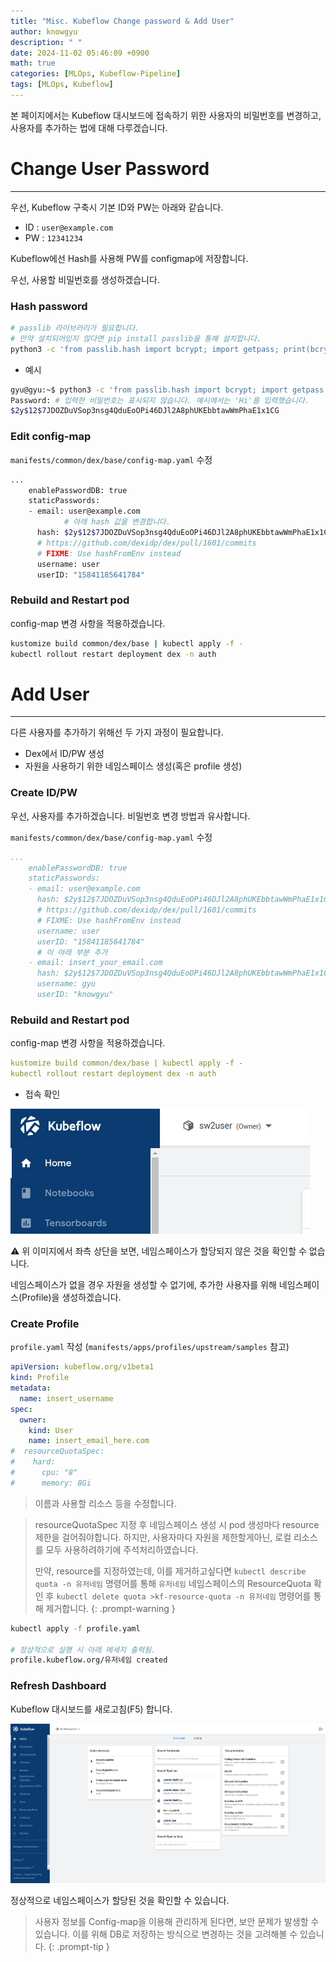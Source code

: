 ```yaml
---
title: "Misc. Kubeflow Change password & Add User"
author: knowgyu
description: " "
date: 2024-11-02 05:46:09 +0900
math: true
categories: [MLOps, Kubeflow-Pipeline]
tags: [MLOps, Kubeflow]
---
```


본 페이지에서는 Kubeflow 대시보드에 접속하기 위한 사용자의 비밀번호를 변경하고, 사용자를 추가하는 법에 대해 다루겠습니다.

# Change User Password

---

우선, Kubeflow 구축시 기본 ID와 PW는 아래와 같습니다.

- ID : `user@example.com`
- PW : `12341234`

Kubeflow에선 Hash를 사용해 PW를 configmap에 저장합니다.

우선, 사용할 비밀번호를 생성하겠습니다.

### Hash password

```bash
# passlib 라이브러리가 필요합니다.
# 만약 설치되어있지 않다면 pip install passlib을 통해 설치합니다.
python3 -c 'from passlib.hash import bcrypt; import getpass; print(bcrypt.using(rounds=12, ident="2y").hash(getpass.getpass()))'
```

- 예시

```bash
gyu@gyu:~$ python3 -c 'from passlib.hash import bcrypt; import getpass; print(bcrypt.using(rounds=12, ident="2y").hash(getpass.getpass()))'
Password: # 입력한 비밀번호는 표시되지 않습니다. 예시에서는 'Hi'를 입력했습니다.
$2y$12$7JDOZDuVSop3nsg4QduEoOPi46DJl2A8phUKEbbtawWmPhaE1x1CG
```

### Edit config-map

`manifests/common/dex/base/config-map.yaml` 수정

```bash
...
    enablePasswordDB: true
    staticPasswords:
    - email: user@example.com
			# 아래 hash 값을 변경합니다.
      hash: $2y$12$7JDOZDuVSop3nsg4QduEoOPi46DJl2A8phUKEbbtawWmPhaE1x1CG
      # https://github.com/dexidp/dex/pull/1601/commits
      # FIXME: Use hashFromEnv instead
      username: user
      userID: "15841185641784"
```

### Rebuild and Restart pod

config-map 변경 사항을 적용하겠습니다.

```bash
kustomize build common/dex/base | kubectl apply -f -
kubectl rollout restart deployment dex -n auth
```

# Add User

---

다른 사용자를 추가하기 위해선 두 가지 과정이 필요합니다.

- Dex에서 ID/PW 생성
- 자원을 사용하기 위한 네임스페이스 생성(혹은 profile 생성)

### Create ID/PW

우선, 사용자를 추가하겠습니다. 비밀번호 변경 방법과 유사합니다.

`manifests/common/dex/base/config-map.yaml` 수정

```yaml
...
    enablePasswordDB: true
    staticPasswords:
    - email: user@example.com
      hash: $2y$12$7JDOZDuVSop3nsg4QduEoOPi46DJl2A8phUKEbbtawWmPhaE1x1CG
      # https://github.com/dexidp/dex/pull/1601/commits
      # FIXME: Use hashFromEnv instead
      username: user
      userID: "15841185641784"
      # 이 아래 부분 추가
    - email: insert_your_email.com
      hash: $2y$12$7JDOZDuVSop3nsg4QduEoOPi46DJl2A8phUKEbbtawWmPhaE1x1CG
      username: gyu
      userID: "knowgyu"
```

### Rebuild and Restart pod

config-map 변경 사항을 적용하겠습니다.

```yaml
kustomize build common/dex/base | kubectl apply -f -
kubectl rollout restart deployment dex -n auth
```

- 접속 확인

![Untitled.png](/assets/img/kubeflow/kubepipe401.png)

⚠️ 위 이미지에서 좌측 상단을 보면, 네임스페이스가 할당되지 않은 것을 확인할 수 없습니다.

네임스페이스가 없을 경우 자원을 생성할 수 없기에, 추가한 사용자를 위해 네임스페이스(Profile)을 생성하겠습니다.

### Create Profile

`profile.yaml` 작성 (`manifests/apps/profiles/upstream/samples` 참고)

```yaml
apiVersion: kubeflow.org/v1beta1
kind: Profile
metadata:
  name: insert_username
spec:
  owner:
    kind: User
    name: insert_email_here.com
#  resourceQuotaSpec:
#    hard:
#      cpu: "8"
#      memory: 8Gi
```

> 이름과 사용할 리소스 등을 수정합니다.
> 


> resourceQuotaSpec 지정 후 네임스페이스 생성 시 pod 생성마다 resource 제한을 걸어줘야합니다.
>하지만, 사용자마다 자원을 제한할게아닌, 로컬 리소스를 모두 사용하려하기에 주석처리하였습니다.
>
>만약, resource를 지정하였는데, 이를 제거하고싶다면 `kubectl describe quota -n 유저네임` 명령어를 통해 `유저네임` 네임스페이스의 ResourceQuota 확인 후 `kubectl delete quota >kf-resource-quota -n 유저네임` 명령어를 통해 제거합니다.
{: .prompt-warning }

```bash
kubectl apply -f profile.yaml

# 정상적으로 실행 시 아래 메세지 출력됨.
profile.kubeflow.org/유저네임 created
```

### Refresh Dashboard

Kubeflow 대시보드를 새로고침(F5) 합니다.

![Untitled.png](/assets/img/kubeflow/kubepipe402.png)

정상적으로 네임스페이스가 할당된 것을 확인할 수 있습니다.

> 사용자 정보를 Config-map을 이용해 관리하게 된다면, 보안 문제가 발생할 수 있습니다.
이를 위해 DB로 저장하는 방식으로 변경하는 것을 고려해볼 수 있습니다.
{: .prompt-tip }
